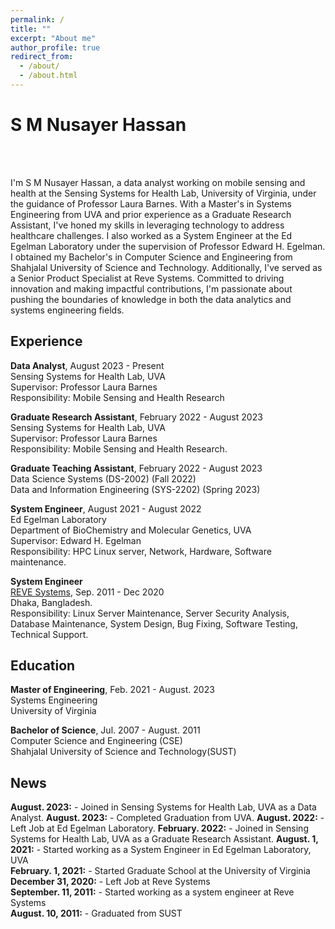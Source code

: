 ```yaml
---
permalink: /
title: ""
excerpt: "About me"
author_profile: true
redirect_from: 
  - /about/
  - /about.html
---
```


# S M Nusayer Hassan  

<br><br>

I'm S M Nusayer Hassan, a data analyst working on mobile sensing and health at the Sensing Systems for Health Lab, University of Virginia, under the guidance of Professor Laura Barnes. With a Master's in Systems Engineering from UVA and prior experience as a Graduate Research Assistant, I've honed my skills in leveraging technology to address healthcare challenges. I also worked as a System Engineer at the Ed Egelman Laboratory under the supervision of Professor Edward H. Egelman. I obtained my Bachelor's in Computer Science and Engineering from Shahjalal University of Science and Technology. Additionally, I've served as a Senior Product Specialist at Reve Systems. Committed to driving innovation and making impactful contributions, I'm passionate about pushing the boundaries of knowledge in both the data analytics and systems engineering fields.

## Experience  

**Data Analyst**, August 2023 - Present  
Sensing Systems for Health Lab, UVA  
Supervisor: Professor Laura Barnes  
Responsibility: Mobile Sensing and Health Research  

**Graduate Research Assistant**, February 2022 - August 2023  
Sensing Systems for Health Lab, UVA  
Supervisor: Professor Laura Barnes  
Responsibility: Mobile Sensing and Health Research.  

**Graduate Teaching Assistant**, February 2022 - August 2023  
Data Science Systems (DS-2002) (Fall 2022)  
Data and Information Engineering (SYS-2202) (Spring 2023)  

**System Engineer**, August 2021 - August 2022  
Ed Egelman Laboratory  
Department of BioChemistry and Molecular Genetics, UVA   
Supervisor: Edward H. Egelman  
Responsibility: HPC Linux server, Network, Hardware, Software maintenance.  

**System Engineer**  
[REVE Systems](https://www.revesoft.com/),  Sep. 2011 - Dec 2020  
Dhaka, Bangladesh.  
Responsibility: Linux Server Maintenance, Server Security Analysis, Database Maintenance, System Design, Bug Fixing, Software Testing, Technical Support.  



## Education

**Master of Engineering**,  Feb. 2021 - August. 2023  
Systems Engineering   
University of Virginia 


**Bachelor of Science**,  Jul. 2007 - August. 2011  
Computer Science and Engineering (CSE)  
Shahjalal University of Science and Technology(SUST)  





## News


**August. 2023:** - Joined in Sensing Systems for Health Lab, UVA as a Data Analyst.
**August. 2023:** - Completed Graduation from UVA.
**August. 2022:** - Left Job at Ed Egelman Laboratory.
**February. 2022:** - Joined in Sensing Systems for Health Lab, UVA as a Graduate Research Assistant.
**August. 1, 2021:** - Started working as a System Engineer in  Ed Egelman Laboratory, UVA  
**February. 1, 2021:** - Started Graduate School at the University of Virginia  
**December 31, 2020:** - Left Job at Reve Systems  
**September. 11, 2011:** - Started working as a system engineer at Reve Systems  
**August. 10, 2011:** - Graduated from SUST  






